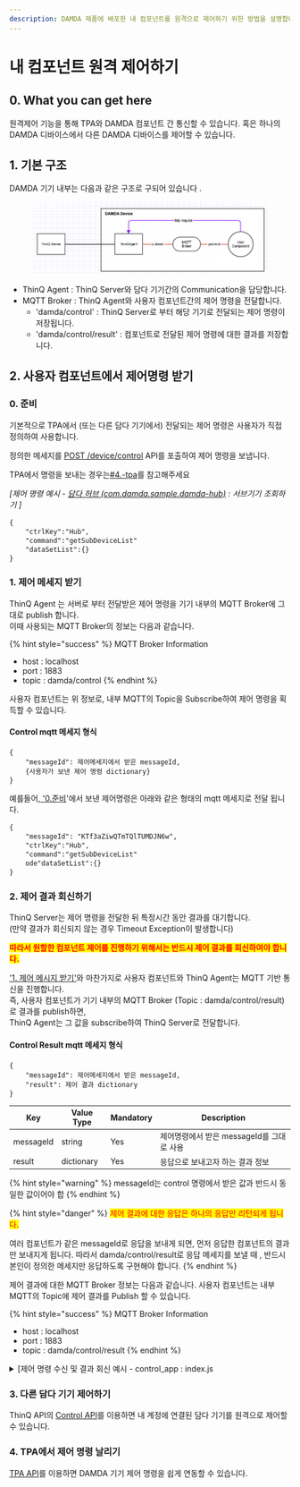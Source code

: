 ```yaml
---
description: DAMDA 제품에 배포한 내 컴포넌트를 원격으로 제어하기 위한 방법을 설명합니다.
---
```


# 내 컴포넌트 원격 제어하기

## 0. What you can get here

원격제어 기능을 통해 TPA와 DAMDA 컴포넌트 간 통신할 수 있습니다. 혹은 하나의 DAMDA 디바이스에서 다른 DAMDA 디바이스를 제어할 수 있습니다.

## 1. 기본 구조

DAMDA 기기 내부는 다음과 같은 구조로 구되어 있습니다 .

<figure><img src="../.gitbook/assets/image (4).png" alt=""><figcaption></figcaption></figure>

* ThinQ Agent : ThinQ Server와 담다 기기간의 Communication을 담당합니다.&#x20;
* MQTT Broker : ThinQ Agent와 사용자 컴포넌트간의 제어 명령을 전달합니다.&#x20;
  * 'damda/control' : ThinQ Server로 부터 해당 기기로 전달되는 제어 명령이 저장됩니다.&#x20;
  * 'damda/control/result' : 컴포넌트로 전달된 제어 명령에 대한 결과를 저장합니다.



## 2. 사용자 컴포넌트에서 제어명령 받기

### 0. 준비

기본적으로 TPA에서 (또는 다른 담다 기기에서) 전달되는 제어 명령은 사용자가 직접 정의하여 사용합니다.&#x20;

정의한 메세지를 [POST /device/control](../reference/api-reference/thinq-api/apis/post-device-control.md) API를 포출하여 제어 명령을 보냅니다.

TPA에서 명령을 보내는 경우는[#4.-tpa](remote-control-component.md#4.-tpa "mention")를 참고해주세요

_\[제어 명령 예시 -_ [_담다 허브 (com.damda.sample.damda-hub)_](../reference/samples/damda-hub.md) _: 서브기기 조회하기 ]_

```
{
	"ctrlKey":"Hub",
	"command":"getSubDeviceList"
	"dataSetList":{}
}
```

### 1. 제어 메세지 받기

ThinQ Agent 는 서버로 부터 전달받은 제어 명령을 기기 내부의 MQTT Broker에 그대로 publish 합니다.\
이때 사용되는 MQTT Broker의 정보는 다음과 같습니다.

{% hint style="success" %}
MQTT Broker Information

* host : localhost
* port : 1883
* topic : damda/control
{% endhint %}

사용자 컴포넌트는 위 정보로, 내부 MQTT의 Topic을 Subscribe하여 제어 명령을 획득할 수 있습니다.&#x20;

#### Control mqtt 메세지 형식

```
{
	"messageId": 제어메세지에서 받은 messageId,
	{사용자가 보낸 제어 명령 dictionary}
}
```

예를들어,[ '0.준비](remote-control-component.md#0.)'에서 보낸 제어명령은 아래와 같은 형태의 mqtt 메세지로 전달 됩니다.

```
{
	"messageId": "KTf3aZiwQTmTQlTUMDJN6w",
	"ctrlKey":"Hub",
	"command":"getSubDeviceList"
	ode"dataSetList":{}
}
```

### 2. 제어 결과 회신하기

ThinQ Server는 제어 명령을 전달한 뒤 특정시간 동안 결과를 대기합니다. \
(만약 결과가 회신되지 않는 경우 Timeout Exception이 발생합니다)

<mark style="color:red;">**따라서 원할한 컴포넌트 제어를 진행하기 위해서는 반드시 제어 결과를 회신하여야 합니다.**</mark>&#x20;

['1. 제어 메시지 받기'](remote-control-component.md#1.-1)와 마찬가지로 사용자 컴포넌트와 ThinQ Agent는 MQTT 기반 통신을 진행합니다. \
즉, 사용자 컴포넌트가 기기 내부의 MQTT Broker (Topic : damda/control/result)로 결과를 publish하면, \
ThinQ Agent는 그 값을 subscribe하여 ThinQ Server로 전달합니다.&#x20;

#### Control Result mqtt 메세지 형식

```
{
	"messageId": 제어메세지에서 받은 messageId,
	"result": 제어 결과 dictionary
}
```

| Key       | Value Type | Mandatory | Description                 |
| --------- | ---------- | --------- | --------------------------- |
| messageId | string     | Yes       | 제어명령에서 받은 messageId를 그대로 사용 |
| result    | dictionary | Yes       | 응답으로 보내고자 하는 결과 정보          |

{% hint style="warning" %}
messageId는 control 명령에서 받은 값과 반드시 동일한 값이어야 합
{% endhint %}

{% hint style="danger" %}
<mark style="color:red;">제어 결과에 대한 응답은 하나의 응답만 리턴되게 됩니다.</mark>

여러 컴포넌트가 같은 messageId로 응답을 보내게 되면, 먼저 응답한 컴포넌트의 결과만 보내지게 됩니다. 따라서 damda/control/result로 응답 메세지를 보낼 때 , 반드시 본인이 정의한 메세지만 응답하도록 구현해야 합니다.
{% endhint %}

제어 결과에 대한 MQTT Broker 정보는 다음과 같습니다. 사용자 컴포넌트는 내부 MQTT의 Topic에 제어 결과를 Publish 할 수 있습니다.&#x20;

{% hint style="success" %}
MQTT Broker Information

* host : localhost
* port : 1883
* topic : damda/control/result
{% endhint %}

<details>

<summary>[제어 명령 수신 및 결과 회신 예시 - control_app : index.js</summary>

```
var mqtt = require('mqtt');
var request = require('request');
const Gpio = require('onoff').Gpio;
const led = new Gpio(21, 'out');

options = {
    host:"localhost",
    port:1883,
    protocol:'mqtt'
}

const client = mqtt.connect("localhost", options);
http_options = {
	uri : "localhost:8951",
	path : "/monitoring",
	method : "POST",
	json:true
}
result = {
	"messageId" : data.messageId,
	"result" : "success"
}
client.on("connect", ()=> {
        console.log("Connected" + client.connected);
    }
);

client.on("error", (error) => {
  console.log("Can't connect" + error);
});

// control 명령 수신
client.subscribe("damda/control", function(){
	console.log("subscribed");
});

client.on("message", (topic, message, packet) => {
	console.log("message is ", message.toString());
	console.log("topic is ", topic);
	data = JSON.parse(message.toString());   
	if (data["command"] == "ledon") {
		console.log("ledon is called")
		led.writeSync(1);
		body = 
			{ "monitoring" : 
				{ "component" : "com.damda.sample.control_app", 
				  "led" : "ON"
				}
			}
		
	} else if (data["command"] == "ledoff"){
		console.log("ledoff is called")
		led.writeSync(0);   
		body = 
			{ "monitoring" : 
				{ "component" : "com.damda.sample.control_app", 
				  "led" : "OFF"
				}
			}

	}
	// Control 결과 회신 
	client.publish("damda/control/result", JSON.stringify(result));
	req = request.post({
		"url":"http://localhost:8951/monitoring", 
		"body": JSON.stringify(body)
		},  
		function(err, res, body){
			console.log(res);
	});
});
```

</details>

### 3. 다른 담다 기기 제어하기&#x20;

ThinQ API의 [Control API](../reference/api-reference/thinq-api/apis/post-device-control.md)를 이용하면 내 계정에 연결된 담다 기기를 원격으로 제어할 수 있습니다.&#x20;

### 4. TPA에서 제어 명령 날리기

[TPA API](https://thinqapp.developer.lge.com/application/files/api\_references/20221017\_1666053624/module-Network\_Api.damda.html)를 이용하면 DAMDA 기기 제어 명령을 쉽게 연동할 수 있습니다.&#x20;
